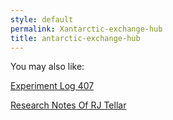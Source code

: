 ```yaml
---
style: default
permalink: Xantarctic-exchange-hub
title: antarctic-exchange-hub
---
```

You may also like:

[Experiment Log 407](http://scp-wiki.net/experiment-log-407)

[Research Notes Of RJ Tellar](http://scp-wiki.net/research-notes-of-rj-tellar)

